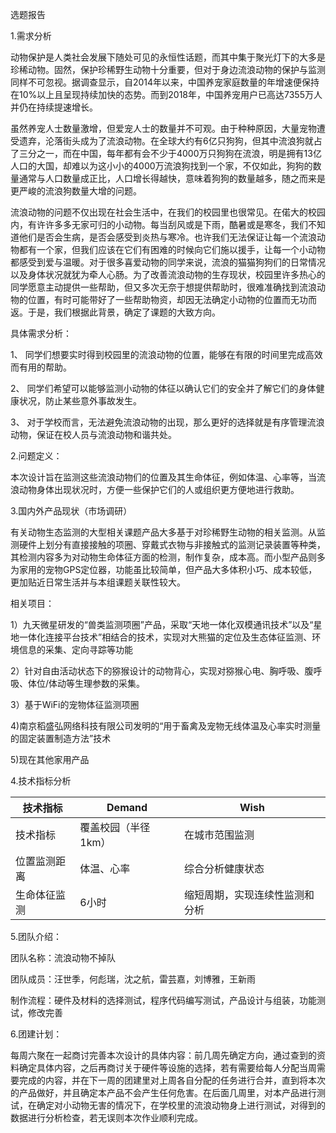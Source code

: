 选题报告

1.需求分析

动物保护是人类社会发展下随处可见的永恒性话题，而其中集于聚光灯下的大多是珍稀动物。固然，保护珍稀野生动物十分重要，但对于身边流浪动物的保护与监测同样不可忽视。据调查显示，自2014年以来，中国养宠家庭数量的年增速便保持在10%以上且呈现持续加快的态势。而到2018年，中国养宠用户已高达7355万人并仍在持续提速增长。

虽然养宠人士数量激增，但爱宠人士的数量并不可观。由于种种原因，大量宠物遭受遗弃，沦落街头成为了流浪动物。在全球大约有6亿只狗狗，但其中流浪狗就占了三分之一，而在中国，每年都有会不少于4000万只狗狗在流浪，明是拥有13亿人口的大国，却难以为这小小的4000万流浪狗找到一个家，不仅如此，狗狗的数量通常与人口数量成正比，人口增长得越快，意味着狗狗的数量越多，随之而来是更严峻的流浪狗数量大增的问题。

流浪动物的问题不仅出现在社会生活中，在我们的校园里也很常见。在偌大的校园内，有许许多多无家可归的小动物。每当刮风或是下雨，酷暑或是寒冬，我们不知道他们是否会生病，是否会感受到炎热与寒冷。也许我们无法保证让每一个流浪动物都有一个家，但我们应该在它们有困难的时候向它们施以援手，让每一个小动物都感受到爱与温暖。对于很多喜爱动物的同学来说，流浪的猫猫狗狗们的日常情况以及身体状况就犹为牵人心肠。为了改善流浪动物的生存现状，校园里许多热心的同学愿意主动提供一些帮助，但又多次无奈于想提供帮助时，很难准确找到流浪动物的位置，有时可能带好了一些帮助物资，却因无法确定小动物的位置而无功而返。于是，我们根据此背景，确定了课题的大致方向。


具体需求分析：

1、 同学们想要实时得到校园里的流浪动物的位置，能够在有限的时间里完成高效而有用的帮助。

2、 同学们希望可以能够监测小动物的体征以确认它们的安全并了解它们的身体健康状况，防止某些意外事故发生。

3、 对于学校而言，无法避免流浪动物的出现，那么更好的选择就是有序管理流浪动物，保证在校人员与流浪动物和谐共处。



2.问题定义：

本次设计旨在监测这些流浪动物们的位置及其生命体征，例如体温、心率等，当流浪动物身体出现状况时，方便一些保护它们的人或组织更方便地进行救助。



3.国内外产品现状（市场调研）

有关动物生态监测的大型相关课题产品大多基于对珍稀野生动物的相关监测。从监测硬件上划分有直接接触的项圈、穿戴式衣物与非接触式的监测记录装置等种类，其检测内容多为对动物生命体征方面的检测，制作复杂，成本高。而小型产品则多为家用的宠物GPS定位器，功能虽比较简单，但产品大多体积小巧、成本较低，更加贴近日常生活并与本组课题关联性较大。

相关项目：

1）九天微星研发的“兽类监测项圈”产品，采取“天地一体化双模通讯技术”以及“星地一体化连接平台技术”相结合的技术，实现对大熊猫的定位及生态体征监测、环境信息的采集、定向寻踪等功能
  
2）针对自由活动状态下的猕猴设计的动物背心，实现对猕猴心电、胸呼吸、腹呼吸、体位/体动等生理参数的采集。
  
3）基于WiFi的宠物体征监测项圈
 
4)南京稻盛弘网络科技有限公司发明的“用于畜禽及宠物无线体温及心率实时测量的固定装置制造方法”技术
 
5)现在其他家用产品


4.技术指标分析

| 技术指标	 |Demand	 | Wish |
| --------------- | --------------- | --------------- |
| 技术指标 | 覆盖校园（半径1km） | 在城市范围监测 |
| 位置监测距离 |体温、心率	| 综合分析健康状态|
|生命体征监测 |6小时	   |  缩短周期，实现连续性监测和分析|

5.团队介绍：

团队名称：流浪动物不掉队

团队成员：汪世季，何彪瑞，沈之航，雷芸嘉，刘博雅，王新雨

制作流程：硬件及材料的选择测试，程序代码编写测试，产品设计与组装，功能测试，修改完善

6.团建计划：

每周六聚在一起商讨完善本次设计的具体内容：前几周先确定方向，通过查到的资料确定具体内容，之后再商讨关于硬件等设施的选择，若有需要给每人分配当周需要完成的内容，并在下一周的团建里对上周各自分配的任务进行合并，直到将本次的产品做好，并且确定本产品不会产生任何危害。在后面几周里，对本产品进行测试，在确定对小动物无害的情况下，在学校里的流浪动物身上进行测试，对得到的数据进行分析检查，若无误则本次作业顺利完成。

